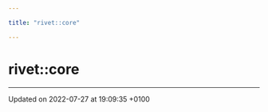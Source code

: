 ```yaml
---

title: "rivet::core"

---
```


# rivet::core








-------------------------------

Updated on 2022-07-27 at 19:09:35 +0100